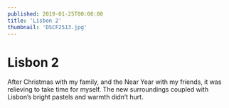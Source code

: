 ```yaml
---
published: 2019-01-25T00:00:00
title: 'Lisbon 2'
thumbnail: 'DSCF2513.jpg'
---
```

# Lisbon 2

After Christmas with my family, and the Near Year with my friends, it was relieving to take time for myself. The new surroundings coupled with Lisbon’s bright pastels and warmth didn’t hurt.
